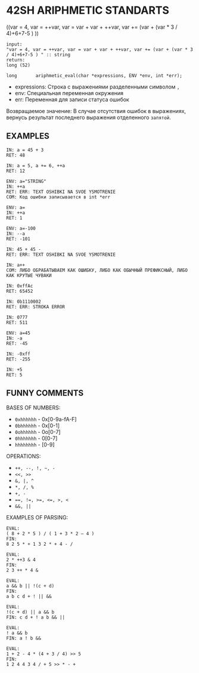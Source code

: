 # 42SH ARIPHMETIC STANDARTS

((var = 4, var = ++var, var = var + var + ++var, var += (var + (var * 3 / 4)+6+7-5 ) ))

```
input:
"var = 4, var = ++var, var = var + var + ++var, var += (var + (var * 3 / 4)+6+7-5 ) " :: string
return:
long (52)
```

`long		ariphmetic_eval(char *expressions, ENV *env, int *err);`
* expressions: Строка с выражениями разделенными символом `,`
* env: Специальная переменная окружения
* err: Переменная для записи статуса ошибок

Возвращаемое значение: В случае отсутствия ошибок в выражениях, вернусь результат последнего выражения отделенного `запятой`.

## EXAMPLES

```
IN: a = 45 + 3
RET: 48

IN: a = 5, a += 6, ++a
RET: 12

ENV: a="STRING"
IN: ++a
RET: ERR: TEXT OSHIBKI NA SVOE YSMOTRENIE
COM: Код ошибки записывается в int *err

ENV: a=
IN: ++a
RET: 1

ENV: a=-100
IN: --a
RET: -101

IN: 45 + 45 -
RET: ERR: TEXT OSHIBKI NA SVOE YSMOTRENIE

IN: a++
COM: ЛИБО ОБРАБАТЫВАЕМ КАК ОШИБКУ, ЛИБО КАК ОБЫЧНЫЙ ПРЕФИКСНЫЙ, ЛИБО КАК КРУТЫЕ ЧУВАКИ

IN: 0xffAc
RET: 65452

IN: 0b1110002
RET: ERR: STROKA ERROR

IN: 0777
RET: 511

ENV: a=45
IN: -a
RET: -45

IN: -0xff
RET: -255

IN: +5
RET: 5

```

## FUNNY COMMENTS

BASES OF NUMBERS:
* `0xhhhhhh` - 0x[0-9a-fA-F]
* `0bhhhhhh` - 0x[0-1]
* `0ohhhhhh` - 0o[0-7]
* `0hhhhhhh` - 0[0-7]
* `hhhhhhhh` - [0-9]

OPERATIONS:
* `++, --, !, ~, -`
* `<<, >>`
* `&, |, ^`
* `*, /, %`
* `+, -`
* `==, !=, >=, <=, >, <`
* `&&, ||`

EXAMPLES OF PARSING:
```
EVAL:
( 8 + 2 * 5 ) / ( 1 + 3 * 2 — 4 )
FIN:
8 2 5 * + 1 3 2 * + 4 - /

EVAL:
2 * ++3 & 4
FIN:
2 3 ++ * 4 &

EVAL:
a && b || !(c + d)
FIN:
a b c d + ! || &&

EVAL:
!(c + d) || a && b 
FIN: c d + ! a b && || 

EVAL:
! a && b
FIN: a ! b &&

EVAL:
1 + 2 - 4 * (4 + 3 / 4) >> 5
FIN:
1 2 4 4 3 4 / + 5 >> * - +
```
